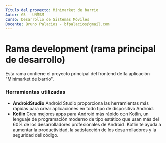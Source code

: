 ```yaml
---
Título del proyecto: Minimarket de barrio
Autor: G5 - UNMSM
Curso: Desarrollo de Sistemas Móviles
Docente: Bruno Palacios - bfpalacios@gmail.com
---
```


Rama development (rama principal de desarrollo)
===============================================
Esta rama contiene el proyecto principal del frontend de la aplicación "Minimarket de barrio".

### Herramientas utilizadas

*   **AndroidStudio** Android Studio proporciona las herramientas más rápidas para crear aplicaciones en todo tipo de dispositivo Android.
*   **Kotlin** Crea mejores apps para Android más rápido con Kotlin, un lenguaje de programación moderno de tipo estático que usan más del 60% de los desarrolladores profesionales de Android. Kotlin te ayuda a aumentar la productividad, la satisfacción de los desarrolladores y la seguridad del código.
